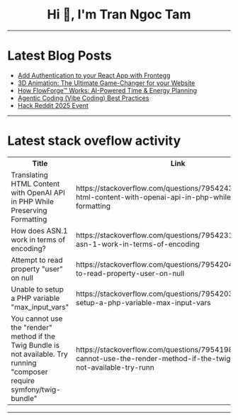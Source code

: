 <h1 align="center">Hi 👋, I'm Tran Ngoc Tam</h1>

---

# Latest Blog Posts 
<!-- BLOG-POST-LIST:START -->
- [Add Authentication to your React App with Frontegg](https://dev.to/akdombrowski/add-authentication-to-your-react-app-with-frontegg-c6c)
- [3D Animation: The Ultimate Game-Changer for your Website](https://dev.to/oyegoke/3d-animation-the-ultimate-game-changer-for-your-website-1570)
- [How FlowForge™ Works: AI-Powered Time &amp; Energy Planning](https://dev.to/neurosync/how-flowforge-works-ai-powered-time-energy-planning-1eel)
- [Agentic Coding &lpar;Vibe Coding&rpar; Best Practices](https://dev.to/timesurgelabs/agentic-coding-vibe-coding-best-practices-b4b)
- [Hack Reddit 2025 Event](https://dev.to/besworks/hack-reddit-2025-event-16ll)
<!-- BLOG-POST-LIST:END -->

---

# Latest stack oveflow activity
<table>
  <tr><th>Title</th><th>Link</th></tr>
  <!-- STACKOVERFLOW:START --><tr><td>Translating HTML Content with OpenAI API in PHP While Preserving Formatting</td><td>https://stackoverflow.com/questions/79542433/translating-html-content-with-openai-api-in-php-while-preserving-formatting</td></tr><tr><td>How does ASN.1 work in terms of encoding?</td><td>https://stackoverflow.com/questions/79542310/how-does-asn-1-work-in-terms-of-encoding</td></tr><tr><td>Attempt to read property &quot;user&quot; on null</td><td>https://stackoverflow.com/questions/79542047/attempt-to-read-property-user-on-null</td></tr><tr><td>Unable to setup a PHP variable &quot;max_input_vars&quot;</td><td>https://stackoverflow.com/questions/79542033/unable-to-setup-a-php-variable-max-input-vars</td></tr><tr><td>You cannot use the &quot;render&quot; method if the Twig Bundle is not available. Try running &quot;composer require symfony/twig-bundle&quot;</td><td>https://stackoverflow.com/questions/79541982/you-cannot-use-the-render-method-if-the-twig-bundle-is-not-available-try-runn</td></tr><!-- STACKOVERFLOW:END -->
</table>

---


